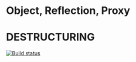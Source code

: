 # Object, Reflection, Proxy

# DESTRUCTURING

[![Build status](https://ci.appveyor.com/api/projects/status/8iknldr3d07vx98i?svg=true)](https://ci.appveyor.com/project/bugagi67/destructuring)
